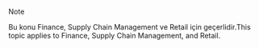 > [!NOTE]
> <span data-ttu-id="31c2a-101">Bu konu Finance, Supply Chain Management ve Retail için geçerlidir.</span><span class="sxs-lookup"><span data-stu-id="31c2a-101">This topic applies to Finance, Supply Chain Management, and Retail.</span></span> 
